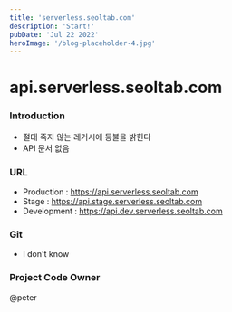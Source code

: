 ```yaml
---
title: 'serverless.seoltab.com'
description: 'Start!'
pubDate: 'Jul 22 2022'
heroImage: '/blog-placeholder-4.jpg'
---
```


# api.serverless.seoltab.com

### Introduction
- 절대 죽지 않는 레거시에 등불을 밝힌다
- API 문서 없음

### URL
- Production : https://api.serverless.seoltab.com
- Stage : https://api.stage.serverless.seoltab.com
- Development : https://api.dev.serverless.seoltab.com

### Git
- I don't know

### Project Code Owner
@peter
